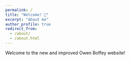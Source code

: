 ```yaml
---
permalink: /
title: "Welcome! 👋"
excerpt: "About me"
author_profile: true
redirect_from: 
  - /about/
  - /about.html
---
```



Welcome to the new and improved Owen Boffey website!






























      

